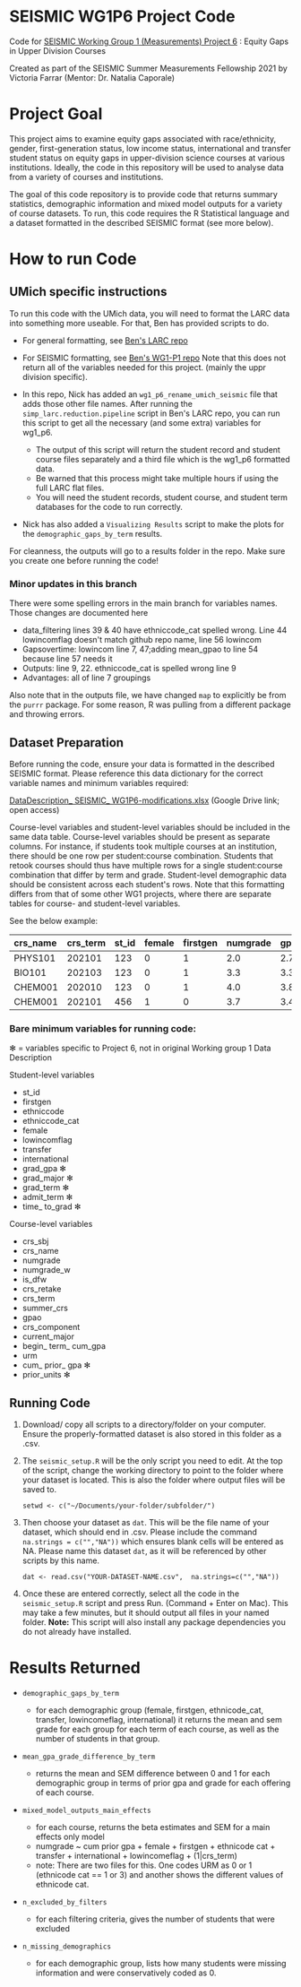 # SEISMIC WG1P6 Project Code
 Code for [SEISMIC Working Group 1 (Measurements) Project 6](https://www.seismicproject.org/working-groups/measurement/) : Equity Gaps in Upper Division Courses
 
 Created as part of the SEISMIC Summer Measurements Fellowship 2021 by Victoria Farrar
 (Mentor: Dr. Natalia Caporale)
 
#  Project Goal
 This project aims to examine equity gaps associated with race/ethnicity, gender, first-generation status, low income status, international and transfer student status on equity gaps in upper-division science courses at various institutions. Ideally, the code in this repository will be used to analyse data from a variety of courses and institutions. 
 
 The goal of this code repository is to provide code that returns summary statistics, demographic information and mixed model outputs for a variety of course datasets.  To run, this code requires the R Statistical language and a dataset formatted in the described SEISMIC format (see more below).
 
#  How to run Code 

## UMich specific instructions
To run this code with the UMich data, you will need to format the LARC data into something more useable. For that, Ben has provided scripts to do.

* For general formatting, see [Ben's LARC repo](https://github.com/bkoester/LARC)
* For SEISMIC formatting, see [Ben's WG1-P1 repo](https://github.com/seismic2020/WG1-P1/tree/master/UMICH) Note that this does not return all of the variables needed for this project. (mainly the uppr division specific).

* In this repo, Nick has added an  `wg1_p6_rename_umich_seismic` file that adds those other file names. After running the `simp_larc.reduction.pipeline` script in Ben's LARC repo, you can run this script to get all the necessary (and some extra) variables for wg1_p6.
	* The output of this script will return the student record and student course files separately and a third file which is the wg1_p6 formatted data.
	* Be warned that this process might take multiple hours if using the full LARC flat files.
	* You will need the student records, student course, and student term databases for the code to run correctly.
* Nick has also added a `Visualizing Results` script to make the plots for the `demographic_gaps_by_term` results.

For cleanness, the outputs will go to a results folder in the repo. Make sure you create one before running the code!

### Minor updates in this branch
There were some spelling errors in the main branch for variables names. Those changes are documented here
* data_filtering lines 39 & 40 have ethniccode_cat spelled wrong. Line 44 lowincomflag doesn't match github repo name, line 56 lowincom
* Gapsovertime: lowincom line 7, 47;adding mean_gpao to line 54 because line 57 needs it
* Outputs: line 9, 22. ethniccode_cat is spelled wrong line 9
* Advantages: all of line 7 groupings

Also note that in the outputs file, we have changed `map` to explicitly be from the `purrr` package. For some reason, R was pulling from a different package and throwing errors.
 
##  Dataset Preparation 
 
 Before running the code, ensure your data is formatted in the described SEISMIC format. Please reference this data dictionary for the correct variable names and minimum variables required: 
 
[DataDescription_ SEISMIC_ WG1P6-modifications.xlsx](https://docs.google.com/spreadsheets/d/1XcpZ3gNCmca7ECmhbUus-73b1mIsPE4w/edit?usp=sharing&ouid=101003818724972958035&rtpof=true&sd=true) (Google Drive link; open access) 
 
Course-level variables and student-level variables should be included in the same data table. Course-level variables should be present as separate columns. For instance, if students took multiple courses at an institution, there should be one row per student:course combination. Students that retook courses should thus have multiple rows for a single student:course combination that differ by term and grade. Student-level demographic data should be consistent across each student's rows. Note that this formatting differs from that of some other WG1 projects, where there are separate tables for course- and student-level variables. 

See the below example: 

<!-- example-table-LIST:START -->
| crs_name| crs_term | st_id | female| firstgen | numgrade | gpao | 
| :----| :---- | :---- | :---- | :---- | :---- |:---- |
| PHYS101 | 202101|123| 0 | 1 | 2.0| 2.74 |
| BIO101 | 202103|123| 0 | 1 | 3.3|3.38 |
| CHEM001 | 202010|123| 0 | 1 | 4.0|3.89 |
| CHEM001 | 202101|456| 1 | 0| 3.7|3.45 |

### Bare minimum variables for running code: 
✻ = variables specific to Project 6, not in original Working group 1 Data Description

Student-level variables

* st_id 
* firstgen
* ethniccode
* ethniccode_cat
* female
* lowincomflag
* transfer
* international
* grad_gpa ✻
* grad_major ✻
* grad_term ✻
* admit_term ✻
* time_ to_grad ✻

Course-level variables 

* crs_sbj
* crs_name
* numgrade
* numgrade_w
* is_dfw
* crs_retake
* crs_term
* summer_crs
* gpao
* crs_component
* current_major
* begin_ term_ cum_gpa 
* urm 
* cum_ prior_ gpa ✻
* prior_units ✻


## Running Code

1. Download/ copy all scripts to a directory/folder on your computer. Ensure the properly-formatted dataset is also stored in this folder as a .csv.
2. The `seismic_setup.R` will be the only script you need to edit. At the top of the script, change the working directory to point to the folder where your dataset is located. This is also the folder where output files will be saved to. 

	`setwd <- c("~/Documents/your-folder/subfolder/")`

3. Then choose your dataset as `dat`. This will be the file name of your dataset, which should end in .csv. Please include the command `na.strings = c("","NA"))` which ensures blank cells will be entered as NA. Please name this dataset `dat`, as it will be referenced by other scripts by this name. 

	`dat <- read.csv("YOUR-DATASET-NAME.csv", 
                na.strings=c("","NA"))`
                
4. Once these are entered correctly, select all the code in the `seismic_setup.R` script and press Run. (Command + Enter on Mac). This may take a few minutes, but it should output all files in your named folder. **Note:** This script will also install any package dependencies you do not already have installed. 


# Results Returned

* `demographic_gaps_by_term`
	* for each demographic group (female, firstgen, ethnicode_cat, transfer, lowincomeflag, international) it returns the mean and sem grade for each group for each term of each course, as well as the number of students in that group. 

* `mean_gpa_grade_difference_by_term` 
	* returns the mean and SEM difference between 0 and 1 for each demographic group in terms of prior gpa and grade for each offering of each course. 

* `mixed_model_outputs_main_effects` 
	* for each course, returns the beta estimates and SEM for a main effects only model 
	* numgrade ~ cum prior gpa + female + firstgen + ethnicode cat + transfer + international + lowincomeflag + (1|crs_term) 
	* note: There are two files for this. One codes URM as 0 or 1 (ethnicode cat == 1 or 3) and another shows the different values of ethnicode cat. 


* `n_excluded_by_filters` 
	* for each filtering criteria, gives the number of students that were excluded

* `n_missing_demographics` 
	* for each demographic group, lists how many students were missing information and were conservatively coded as 0. 
             